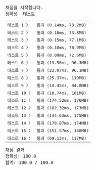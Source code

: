 <pre class="console-content"><div></div><div class="console-heading">채점을 시작합니다.</div><div class="console-message">정확성  테스트</div><table class="console-test-group" data-category="correctness"><tbody><tr data-testcase-id="147384"><td valign="top" class="td-label">테스트 1 <span>〉</span></td><td class="result passed">통과 (0.14ms, 73.2MB)</td></tr><tr data-testcase-id="147385"><td valign="top" class="td-label">테스트 2 <span>〉</span></td><td class="result passed">통과 (0.10ms, 73.8MB)</td></tr><tr data-testcase-id="147386"><td valign="top" class="td-label">테스트 3 <span>〉</span></td><td class="result passed">통과 (0.15ms, 77.1MB)</td></tr><tr data-testcase-id="147387"><td valign="top" class="td-label">테스트 4 <span>〉</span></td><td class="result passed">통과 (0.10ms, 78.9MB)</td></tr><tr data-testcase-id="147388"><td valign="top" class="td-label">테스트 5 <span>〉</span></td><td class="result passed">통과 (0.09ms, 72.6MB)</td></tr><tr data-testcase-id="147389"><td valign="top" class="td-label">테스트 6 <span>〉</span></td><td class="result passed">통과 (19.56ms, 96.3MB)</td></tr><tr data-testcase-id="147390"><td valign="top" class="td-label">테스트 7 <span>〉</span></td><td class="result passed">통과 (22.07ms, 96.1MB)</td></tr><tr data-testcase-id="147391"><td valign="top" class="td-label">테스트 8 <span>〉</span></td><td class="result passed">통과 (25.37ms, 119MB)</td></tr><tr data-testcase-id="147392"><td valign="top" class="td-label">테스트 9 <span>〉</span></td><td class="result passed">통과 (14.45ms, 94.8MB)</td></tr><tr data-testcase-id="147393"><td valign="top" class="td-label">테스트 10 <span>〉</span></td><td class="result passed">통과 (18.74ms, 101MB)</td></tr><tr data-testcase-id="147394"><td valign="top" class="td-label">테스트 11 <span>〉</span></td><td class="result passed">통과 (174.52ms, 176MB)</td></tr><tr data-testcase-id="147395"><td valign="top" class="td-label">테스트 12 <span>〉</span></td><td class="result passed">통과 (182.32ms, 173MB)</td></tr><tr data-testcase-id="147396"><td valign="top" class="td-label">테스트 13 <span>〉</span></td><td class="result passed">통과 (144.62ms, 175MB)</td></tr><tr data-testcase-id="147397"><td valign="top" class="td-label">테스트 14 <span>〉</span></td><td class="result passed">통과 (178.87ms, 174MB)</td></tr><tr data-testcase-id="147398"><td valign="top" class="td-label">테스트 15 <span>〉</span></td><td class="result passed">통과 (151.57ms, 168MB)</td></tr><tr data-testcase-id="148228"><td valign="top" class="td-label">테스트 16 <span>〉</span></td><td class="result passed">통과 (69.13ms, 117MB)</td></tr></tbody></table><div class="console-heading">채점 결과</div><div class="console-message">정확성: 100.0</div><div class="console-message">합계: 100.0 / 100.0</div></pre>